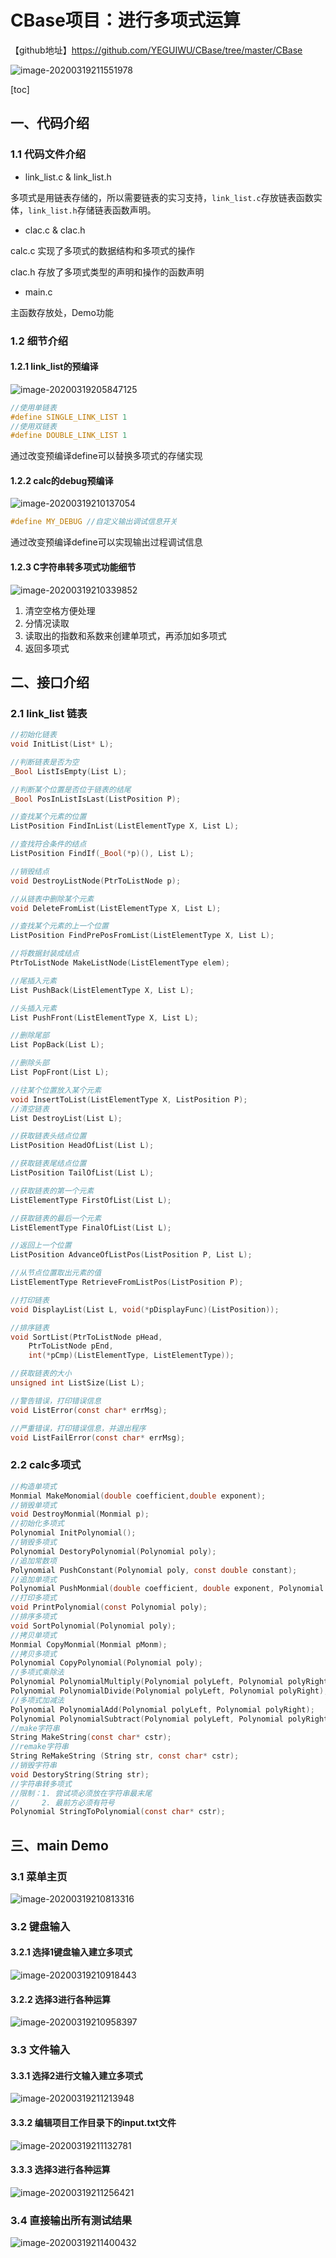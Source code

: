 # CBase项目：进行多项式运算

【github地址】https://github.com/YEGUIWU/CBase/tree/master/CBase

![image-20200319211551978](README.assets/image-20200319211551978.png)

[toc]

## 一、代码介绍



### 1.1 代码文件介绍

* link_list.c & link_list.h

多项式是用链表存储的，所以需要链表的实习支持，`link_list.c`存放链表函数实体，`link_list.h`存储链表函数声明。

* clac.c & clac.h

calc.c 实现了多项式的数据结构和多项式的操作

clac.h 存放了多项式类型的声明和操作的函数声明

* main.c 

主函数存放处，Demo功能



### 1.2 细节介绍



#### 1.2.1 link_list的预编译

![image-20200319205847125](README.assets/image-20200319205847125.png)

~~~C
//使用单链表
#define SINGLE_LINK_LIST 1
//使用双链表
#define DOUBLE_LINK_LIST 1
~~~

通过改变预编译define可以替换多项式的存储实现



#### 1.2.2 calc的debug预编译

![image-20200319210137054](README.assets/image-20200319210137054.png)

~~~C
#define MY_DEBUG //自定义输出调试信息开关
~~~

通过改变预编译define可以实现输出过程调试信息



#### 1.2.3 C字符串转多项式功能细节

![image-20200319210339852](README.assets/image-20200319210339852.png)

1. 清空空格方便处理
2. 分情况读取
3. 读取出的指数和系数来创建单项式，再添加如多项式
4. 返回多项式



## 二、接口介绍



### 2.1 link_list 链表

~~~C
//初始化链表
void InitList(List* L);

//判断链表是否为空
_Bool ListIsEmpty(List L);

//判断某个位置是否位于链表的结尾
_Bool PosInListIsLast(ListPosition P);

//查找某个元素的位置
ListPosition FindInList(ListElementType X, List L);

//查找符合条件的结点
ListPosition FindIf(_Bool(*p)(), List L);

//销毁结点
void DestroyListNode(PtrToListNode p);

//从链表中删除某个元素
void DeleteFromList(ListElementType X, List L);

//查找某个元素的上一个位置
ListPosition FindPrePosFromList(ListElementType X, List L);

//将数据封装成结点
PtrToListNode MakeListNode(ListElementType elem);

//尾插入元素
List PushBack(ListElementType X, List L);

//头插入元素
List PushFront(ListElementType X, List L);

//删除尾部
List PopBack(List L);

//删除头部
List PopFront(List L);

//往某个位置放入某个元素
void InsertToList(ListElementType X, ListPosition P);
//清空链表
List DestroyList(List L);

//获取链表头结点位置
ListPosition HeadOfList(List L);

//获取链表尾结点位置
ListPosition TailOfList(List L);

//获取链表的第一个元素
ListElementType FirstOfList(List L);

//获取链表的最后一个元素
ListElementType FinalOfList(List L);

//返回上一个位置
ListPosition AdvanceOfListPos(ListPosition P, List L);

//从节点位置取出元素的值
ListElementType RetrieveFromListPos(ListPosition P);

//打印链表
void DisplayList(List L, void(*pDisplayFunc)(ListPosition));

//排序链表
void SortList(PtrToListNode pHead, 
	PtrToListNode pEnd, 
	int(*pCmp)(ListElementType, ListElementType));

//获取链表的大小
unsigned int ListSize(List L);

//警告错误，打印错误信息
void ListError(const char* errMsg);

//严重错误，打印错误信息，并退出程序
void ListFailError(const char* errMsg);
~~~



### 2.2 calc多项式

~~~C
//构造单项式
Monmial MakeMonomial(double coefficient,double exponent);
//销毁单项式
void DestroyMonmial(Monmial p);
//初始化多项式
Polynomial InitPolynomial();
//销毁多项式
Polynomial DestoryPolynomial(Polynomial poly);
//追加常数项
Polynomial PushConstant(Polynomial poly, const double constant);
//追加单项式
Polynomial PushMonmial(double coefficient, double exponent, Polynomial poly);
//打印多项式
void PrintPolynomial(const Polynomial poly);
//排序多项式
void SortPolynomial(Polynomial poly);
//拷贝单项式
Monmial CopyMonmial(Monmial pMonm);
//拷贝多项式
Polynomial CopyPolynomial(Polynomial poly);
//多项式乘除法
Polynomial PolynomialMultiply(Polynomial polyLeft, Polynomial polyRight);
Polynomial PolynomialDivide(Polynomial polyLeft, Polynomial polyRight);
//多项式加减法
Polynomial PolynomialAdd(Polynomial polyLeft, Polynomial polyRight);
Polynomial PolynomialSubtract(Polynomial polyLeft, Polynomial polyRight);
//make字符串
String MakeString(const char* cstr);
//remake字符串
String ReMakeString (String str, const char* cstr);
//销毁字符串
void DestoryString(String str);
//字符串转多项式
//限制：1. 尝试项必须放在字符串最末尾
//	   2. 最前方必须有符号
Polynomial StringToPolynomial(const char* cstr);
~~~



## 三、main Demo

### 3.1 菜单主页

![image-20200319210813316](README.assets/image-20200319210813316.png)

### 3.2 键盘输入



#### 3.2.1 选择1键盘输入建立多项式

![image-20200319210918443](README.assets/image-20200319210918443.png)

#### 3.2.2 选择3进行各种运算

![image-20200319210958397](README.assets/image-20200319210958397.png)



### 3.3 文件输入



#### 3.3.1 选择2进行文输入建立多项式

![image-20200319211213948](README.assets/image-20200319211213948.png)

#### 3.3.2 编辑项目工作目录下的input.txt文件

![image-20200319211132781](README.assets/image-20200319211132781.png)

#### 3.3.3 选择3进行各种运算

![image-20200319211256421](README.assets/image-20200319211256421.png)



### 3.4 直接输出所有测试结果

![image-20200319211400432](README.assets/image-20200319211400432.png)